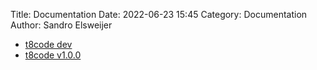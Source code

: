 Title: Documentation
Date: 2022-06-23 15:45
Category: Documentation
Author: Sandro Elsweijer

 - [t8code dev](../doc/dev/index.html)
 - [t8code v1.0.0](../doc/v1.0.0/index.html)

